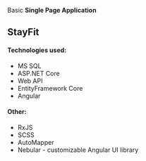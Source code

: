 Basic <strong>Single Page Application</strong>
<h2>StayFit</h2>
<h4>Technologies used:</h4>
<ul>
  <li>MS SQL</li>
  <li>ASP.NET Core</li>
  <li>Web API</li>
  <li>EntityFramework Core</li>
  <li>Angular</li>
</ul>
<h4>Other:</h4>
<ul>
  <li>RxJS</li>
  <li>SCSS</li>
  <li>AutoMapper</li>
  <li>Nebular - <span>customizable Angular UI library</span></li>
  
